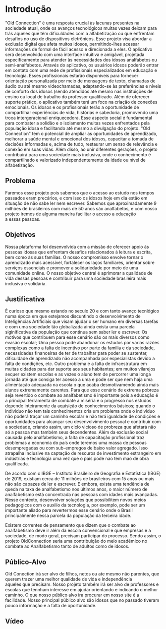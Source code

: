 # Introdução

"Old Connection" é uma resposta crucial às lacunas presentes na sociedade atual, onde os avanços tecnológicos muitas vezes deixam para trás aqueles que têm dificuldades com a alfabetização ou que enfrentam desafios no uso de dispositivos eletrônicos. Esse projeto visa abordar a exclusão digital que afeta muitos idosos, permitindo-lhes acessar informações de formal de fácil acesso e direcionada a eles.
O aplicativo será desenvolvido com uma interface intuitiva e amigável, projetada especificamente para atender às necessidades dos idosos analfabetos ou semi-analfabetos. Através do aplicativo, os usuários idosos poderão entrar em contato com uma rede de profissionais especializados em educação e tecnologia. Esses profissionais estarão disponíveis para fornecer orientação personalizada por meio de mensagens de texto, chamadas de áudio ou até mesmo videochamadas, adaptando-se às preferências e níveis de conforto dos idosos (sendo atendidos até mesmo nas instituições de ensino ou local de trabalho do professor qualificado.
Além de oferecer suporte prático, o aplicativo também terá um foco na criação de conexões emocionais. Os idosos e os profissionais terão a oportunidade de compartilhar experiências de vida, histórias e sabedoria, promovendo uma troca intergeracional enriquecedora. Esse aspecto social é fundamental para combater a solidão e o isolamento muitas vezes enfrentados pela população idosa e facilitando até mesmo a divulgação do projeto.
"Old Connection" tem o potencial de ampliar as oportunidades de aprendizado, melhorar a saúde mental e emocional dos idosos, capacitar a tomada de decisões informadas e, acima de tudo, restaurar um senso de relevância e conexão em suas vidas. Além disso, ao unir diferentes gerações, o projeto contribuirá para uma sociedade mais inclusiva, onde o conhecimento é compartilhado e valorizado independentemente da idade ou nível de alfabetização.

## Problema

Faremos esse projeto pois sabemos que o acesso ao estudo nos tempos passados eram precários, e com isso os idosos hoje em dia estão em situação de não sabe ler nem escrever.
Sabemos que aproximadamente 9 milhões de brasileiros com mais de 50 anos são analfabetos, e com nosso projeto iremos de alguma maneira facilitar o acesso a educação a essas pessoas.

## Objetivos

Nossa plataforma foi desenvolvida com a missão de oferecer apoio às pessoas idosas que enfrentam desafios relacionados à leitura e escrita, bem como às suas famílias. O nosso compromisso envolve tornar o aprendizado mais acessível, fortalecer os laços familiares, orientar sobre serviços essenciais e promover a solidariedade por meio de uma comunidade online. O nosso objetivo central é aprimorar a qualidade de vida dessas pessoas e contribuir para uma sociedade brasileira mais inclusiva e solidária.
 

## Justificativa

É curioso que mesmo estando no seculo 20 e com tanto avanço tecnlógico numa época em que estejamos discuntindo o desenvolvimento de Inteligências Artificiais que visam ajudar o ser humano em diversas tarefas e com uma sociedade tão globalizada ainda exista uma parcela siginificativa da população que continua sem saber ler e escrever. Os motivos que contribuem para esse cenário são os mais diversos como evasão escolar; Uma pessoa pode abandonar os estudos por varias razões complexas como a falta de incentivo por parte da familia
e da sociedade, necessidades financeiras de ter de trabalhar para poder se sustentar, dificuldade de aprendizado não acompanhada por especialistas devido a falta de condições, etc. Outro problema
é a falta de infraestrutura em muitas cidades para dar suporte aos seus habitantes; em muitos vilarejos sequer existem escolas e as vezes o aluno tem de percorrer uma longa jornada
até que consiga ter acesso a uma e pode ser que nem haja uma alimentação adequada na escola o que acaba desmotivamendo ainda mais alunos extremamente carentes. Para que 
esse cenário de extrema pobreza seja revertido o combate ao analfabetismo é importante pois a educação é a principal ferramenta de combate a miséria e o progresso nos estudos depende inteiramente da aquisição de conhecimentos básicos; quando o individuo não tem tais conhecimentos cria um problema onde o individuo não poderá traçar um caminho escolar e não terá igualdade de condições e oportunidades para alcançar seu desenvolvimento pessoal e contribuir com a sociedade, criando assim, um ciclo vicioso de probreza que afetará não só a pessoa mas também seus decendentes. 
Além da exclusão social causada pelo analfabetismo, a falta de capacitação profissional traz problemas a economia do país onde teremos uma massa de pessoas desempregadas ou com sub-empregos de baixo valor agregado. Isso atrapalha 
inclusive na captação de rescuros de investimento estrangeiro em indústrias e tecnologia uma vez que o país pode nao tem mao de obra qualificada.

De acordo com o IBGE – Instituto Brasileiro de Geografia e Estatística (IBGE) de 2019, existiam cerca de 11 milhões de brasileiros com 15 anos ou mais não são capazes de ler e escrever. E embora, exista uma tendência de queda na taxa de analfabetismo nos últimos anos, o maior número de analfabetismo está concentrada nas pessoas com idades mais avançadas. Nesse contexto, desenvolver soluções que possibilitem novos meios pedagogicos com o auxilio da tecnologia, por exemplo, pode ser um importante aliado para revertermos esse cenário onde o Brasil principalmente nessa parcela da população da terceira idade.

Existem correntes de pensamento que dizem que o combate ao analfabetismo deve ir além da escola convencional e que empresas e a sociedade, de modo geral, precisam participar do processo. Sendo assim, o projeto OldConnection seria uma contribuição do meio académico no combate ao Analfabetismo tanto de adultos como de idosos.


## Público-Alvo

Old Conection irá ser alvo de filhos, netos ou ate mesmo não parentes, que querem trazer uma melhor qualidade de vida e independência aqueles que precisam.
Nosso projeto também irá ser alvo de professores e escolas que tennham interesse em ajudar orientando e indicando o melhor caminho.
O que nosso público alvo ira procurar em nosso site é a facilidade. Nosso principal público alvo são idosos que no passado tiveram pouco informação e a falta de oportunidade.

## Vídeo


